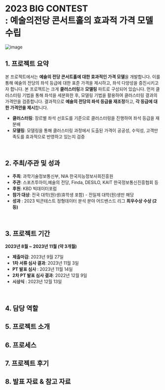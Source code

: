# 2023 BIG CONTEST <br/> : 예술의전당 콘서트홀의 효과적 가격 모델 수립
![image](https://github.com/chaewonkimm/2023-BIG-CONTEST/assets/104725499/237f9546-4df0-470f-85cb-af5acdef3707)

## 1. 프로젝트 요약
본 프로젝트에서는 **예술의 전당 콘서트홀에 대한 효과적인 가격 모델**을 개발합니다. 이를 통해 예술의 전당의 좌석 등급에 대한 표준 가격을 제시하고, 좌석 다양성을 증진시키고자 합니다. 본 프로젝트는 크게 **클러스터링**과 **모델링** 파트로 구성되어 있습니다. 먼저 클러스터링 기법을 통해 좌석을 세분화한 후, 모델링 기법을 활용하여 클러스터링 결과의 가격안을 검증합니다. 결과적으로 **예술의 전당의 좌석 등급을 재조정**하고, **각 등급에 대한 가격안을 제시**합니다.
- **클러스터링**: 장르별 좌석 선호도를 기준으로 클러스터링을 진행하여 좌석 등급을 재분배
- **모델링**: 모델링을 통해 클러스터링 과정에서 도출된 가격이 공공성, 수익성, 고객만족도를 효과적으로 반영하고 있는지 검증

<br>

## 2. 주최/주관 및 성과
- **주최**: 과학기술정보통신부, NIA 한국지능정보사회진흥원
- **주관**: 스포츠투아이,예술의 전당, Finda, DESILO, KAIT 한국정보통신진흥협회 등
- **후원**: KBD 빅데이터포럼
- **참가 대상**: 전국 대학(원)생(휴학생 포함) - 전일제 대학(원)생만 해당
- **성과** : 2023 빅콘테스트 정형데이터 분석 분야 어드밴스드 리그 **최우수상 수상 (2등)**

<br>

## 3. 프로젝트 기간
**2023년 8월 ~ 2023년 11월 (약 3개월)**
- **제출마감**: 2023년 9월 27일
- **1차 서류 심사 결과**: 2023년 11월 3일
- **PT 발표 심사** : 2023년 11월 14일
- **2차 PT 발표 심사 결과**: 2022년 12월 9일
- **시상식** : 2023년 12월 13일

<br>

## 4. 담당 역할


## 5. 프로젝트 소개


## 6. 프로세스


## 7. 프로젝트 후기


## 8. 발표 자료 & 참고 자료



